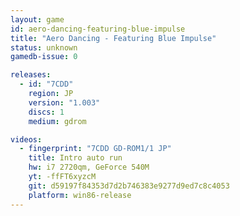 ```yaml
---
layout: game
id: aero-dancing-featuring-blue-impulse
title: "Aero Dancing - Featuring Blue Impulse"
status: unknown
gamedb-issue: 0

releases:
  - id: "7CDD"
    region: JP
    version: "1.003"
    discs: 1
    medium: gdrom

videos:
  - fingerprint: "7CDD GD-ROM1/1 JP"
    title: Intro auto run
    hw: i7 2720qm, GeForce 540M
    yt: -ffFT6xyzcM
    git: d59197f84353d7d2b746383e9277d9ed7c8c4053
    platform: win86-release
---
```

